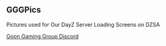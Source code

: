 ## GGGPics

Pictures used for Our DayZ Server Loading Screens on DZSA

[Goon Gaming Group Discord](https://discord.gg/goongaminggroup "GGG Discord")

